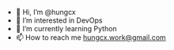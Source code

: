 - 👋 Hi, I’m @hungcx
- 👀 I’m interested in DevOps
- 🌱 I’m currently learning Python
- 📫 How to reach me hungcx.work@gmail.com

<!---
hungcx/hungcx is a ✨ special ✨ repository because its `README.md` (this file) appears on your GitHub profile.
You can click the Preview link to take a look at your changes.
--->
